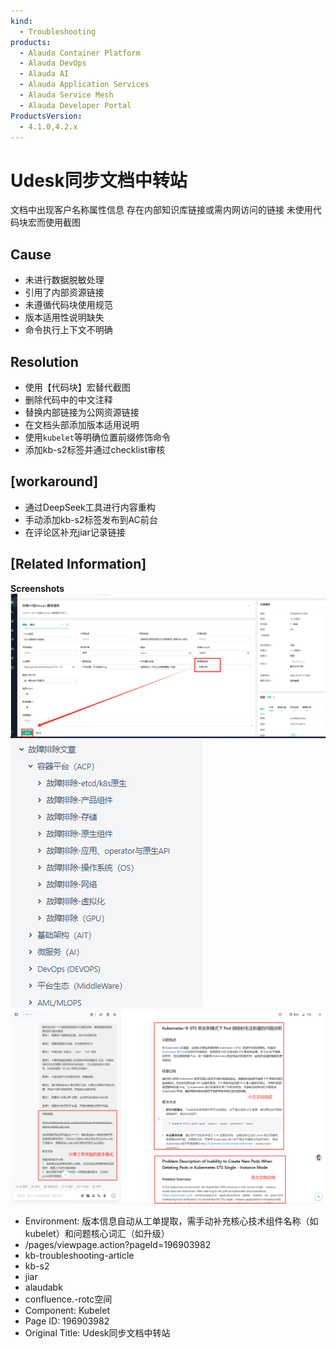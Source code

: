 ```yaml
---
kind:
  - Troubleshooting
products:
  - Alauda Container Platform
  - Alauda DevOps
  - Alauda AI
  - Alauda Application Services
  - Alauda Service Mesh
  - Alauda Developer Portal
ProductsVersion:
  - 4.1.0,4.2.x
---
```

<!-- A type of document that involves encountering a fault, diagnosing it, performing root cause analysis, and providing solutions. -->

# Udesk同步文档中转站

文档中出现客户名称属性信息 存在内部知识库链接或需内网访问的链接 未使用代码块宏而使用截图

## Cause
- 未进行数据脱敏处理
- 引用了内部资源链接
- 未遵循代码块使用规范
- 版本适用性说明缺失
- 命令执行上下文不明确

## Resolution
- 使用【代码块】宏替代截图
- 删除代码中的中文注释
- 替换内部链接为公网资源链接
- 在文档头部添加版本适用说明
- 使用`kubelet`等明确位置前缀修饰命令
- 添加kb-s2标签并通过checklist审核

## [workaround]
- 通过DeepSeek工具进行内容重构
- 手动添加kb-s2标签发布到AC前台
- 在评论区补充jiar记录链接

## [Related Information]
**Screenshots**
![](assets/udesktong-bu-wen-dang-zhong-zhuan-zhan/image-2025-7-9_16-56-24.png)
![](assets/udesktong-bu-wen-dang-zhong-zhuan-zhan/image-2025-7-11_10-32-37.png)
![](assets/udesktong-bu-wen-dang-zhong-zhuan-zhan/image-2025-3-4_16-15-11_1.png)
- Environment: 版本信息自动从工单提取，需手动补充核心技术组件名称（如kubelet）和问题核心词汇（如升级）
- /pages/viewpage.action?pageId=196903982
- kb-troubleshooting-article
- kb-s2
- jiar
- alaudabk
- confluence.-rotc空间
- Component: Kubelet
- Page ID: 196903982
- Original Title: Udesk同步文档中转站
